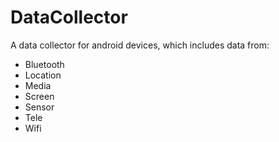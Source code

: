# DataCollector
A data collector for android devices, which includes data from:
+ Bluetooth
+ Location
+ Media
+ Screen
+ Sensor
+ Tele
+ Wifi



